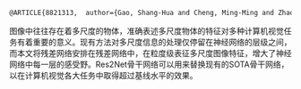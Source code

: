 ```tex
@ARTICLE{8821313,  author={Gao, Shang-Hua and Cheng, Ming-Ming and Zhao, Kai and Zhang, Xin-Yu and Yang, Ming-Hsuan and Torr, Philip},  journal={IEEE Transactions on Pattern Analysis and Machine Intelligence},   title={Res2Net: A New Multi-Scale Backbone Architecture},   year={2021},  volume={43},  number={2},  pages={652-662},  doi={10.1109/TPAMI.2019.2938758}}
```

图像中往往存在着多尺度的物体，准确表述多尺度物体的特征对多种计算机视觉任务有着重要的意义。现有方法对多尺度信息的处理仅停留在神经网络的层级之间，而本文将残差网络安排在残差网络中，在粒度级表征多尺度图像特征，增大了神经网络中每一层的感受野。Res2Net骨干网络可以用来替换现有的SOTA骨干网络，以在计算机视觉各大任务中取得超过基线水平的效果。